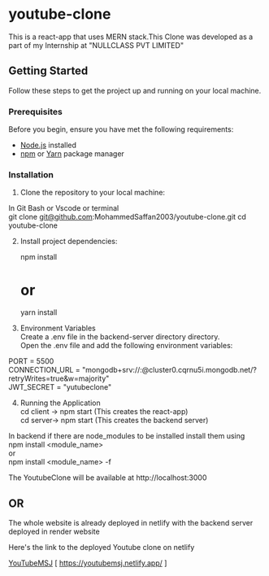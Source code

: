 # youtube-clone

This is a react-app that uses MERN stack.This Clone was developed as a part of my Internship at "NULLCLASS PVT LIMITED" 

## Getting Started

Follow these steps to get the project up and running on your local machine.

### Prerequisites

Before you begin, ensure you have met the following requirements:

- [Node.js](https://nodejs.org/) installed
- [npm](https://www.npmjs.com/) or [Yarn](https://yarnpkg.com/) package manager

### Installation

1. Clone the repository to your local machine:

In Git Bash or Vscode or terminal<br>
git clone git@github.com:MohammedSaffan2003/youtube-clone.git
cd youtube-clone

2. Install project dependencies:

    npm install
    # or
    yarn install

3. Environment Variables<br>
Create a .env file in the backend-server directory directory.<br>
Open the .env file and add the following environment variables:

PORT = 5500  
CONNECTION_URL = "mongodb+srv://<Email given to mongodb>:<password>@cluster0.cqrnu5i.mongodb.net/?retryWrites=true&w=majority"<br>
JWT_SECRET = "yutubeclone"

4. Running the Application<br>
cd client -> npm start (This creates the react-app)<br>
cd server-> npm start (This creates the backend server)

In backend if there are node_modules to be installed install them using<br> 
npm install <module_name> <br>
or <br>
npm install <module_name> -f<br>

The YoutubeClone will be available at http://localhost:3000

## OR

The whole website is already deployed in netlify with the backend server deployed in render website 

Here's the link to the deployed Youtube clone on netlify 

[YouTubeMSJ](https://youtubemsj.netlify.app/)  [ https://youtubemsj.netlify.app/ ]

